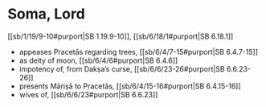 # Soma, Lord

[[sb/1/19/9-10#purport|SB 1.19.9-10]], [[sb/6/18/1#purport|SB 6.18.1]]

* appeases Pracetās regarding trees, [[sb/6/4/7-15#purport|SB 6.4.7-15]]
* as deity of moon, [[sb/6/4/6#purport|SB 6.4.6]]
* impotency of, from Dakṣa’s curse, [[sb/6/6/23-26#purport|SB 6.6.23-26]]
* presents Māriṣā to Pracetās, [[sb/6/4/15-16#purport|SB 6.4.15-16]]
* wives of, [[sb/6/6/23#purport|SB 6.6.23]]
